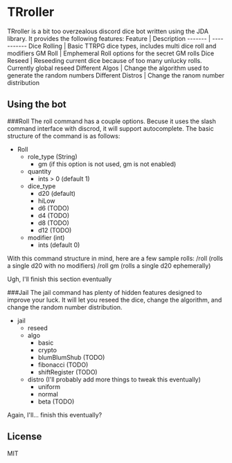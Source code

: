 # TRroller
TRroller is a bit too overzealous discord dice bot written using the JDA library.  It provides the following features:
Feature 			| Description
------- 			| -----------
Dice Rolling		| Basic TTRPG dice types, includes multi dice roll and modifiers
GM Roll				| Emphemeral Roll options for the secret GM rolls
Dice Reseed			| Reseeding current dice because of too many unlucky rolls.  Currently global reseed
Different Algos		| Change the algorithm used to generate the random numbers
Different Distros	| Change the ranom number distribution

## Using the bot
###Roll
The roll command has a couple options.  Becuse it uses the slash command interface with discrod, it will support autocomplete.  The basic structure of the command is as follows:
* Roll
	* role_type (String)
		* gm (if this option is not used, gm is not enabled)
	* quantity
		* ints > 0 (default 1)
	* dice_type
		* d20 (default)
		* hiLow
		* d6 (TODO)
		* d4 (TODO)
		* d8 (TODO)
		* d12 (TODO)
	* modifier (int)
		* ints (default 0)
		
With this command structure in mind, here are a few sample rolls:
	/roll (rolls a single d20 with no modifiers)
	/roll gm (rolls a single d20 ephemerally)

Ugh, I'll finish this section eventually

###Jail
The jail command has plenty of hidden features designed to improve your luck.  It will let you reseed the dice, change the algorithm, and change the random number distribution.  
* jail
	* reseed 
	* algo
		* basic
		* crypto
		* blumBlumShub (TODO)
		* fibonacci (TODO)
		* shiftRegister (TODO)
	* distro (I'll probably add more things to tweak this eventually)
		* uniform
		* normal
		* beta (TODO)
		
Again, I'll... finish this eventually?

## License 
MIT 
	